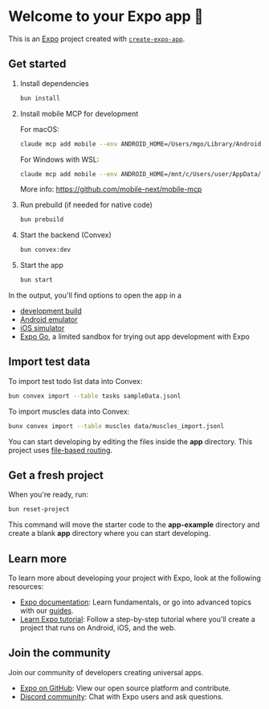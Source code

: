 # Welcome to your Expo app 👋

This is an [Expo](https://expo.dev) project created with [`create-expo-app`](https://www.npmjs.com/package/create-expo-app).

## Get started

1. Install dependencies

   ```bash
   bun install
   ```

2. Install mobile MCP for development

   For macOS:

   ```bash
   claude mcp add mobile --env ANDROID_HOME=/Users/mgo/Library/Android/sdk -- npx -y @mobilenext/mobile-mcp@latest
   ```

   For Windows with WSL:

   ```bash
   claude mcp add mobile --env ANDROID_HOME=/mnt/c/Users/user/AppData/Local/Android/Sdk -- npx -y @mobilenext/mobile-mcp@latest
   ```

   More info: https://github.com/mobile-next/mobile-mcp

3. Run prebuild (if needed for native code)

   ```bash
   bun prebuild
   ```

4. Start the backend (Convex)

   ```bash
   bun convex:dev
   ```

5. Start the app

   ```bash
   bun start
   ```

In the output, you'll find options to open the app in a

- [development build](https://docs.expo.dev/develop/development-builds/introduction/)
- [Android emulator](https://docs.expo.dev/workflow/android-studio-emulator/)
- [iOS simulator](https://docs.expo.dev/workflow/ios-simulator/)
- [Expo Go](https://expo.dev/go), a limited sandbox for trying out app development with Expo

## Import test data

To import test todo list data into Convex:

```bash
bun convex import --table tasks sampleData.jsonl
```

To import muscles data into Convex:

```bash
bunx convex import --table muscles data/muscles_import.jsonl
```

You can start developing by editing the files inside the **app** directory. This project uses [file-based routing](https://docs.expo.dev/router/introduction).

## Get a fresh project

When you're ready, run:

```bash
bun reset-project
```

This command will move the starter code to the **app-example** directory and create a blank **app** directory where you can start developing.

## Learn more

To learn more about developing your project with Expo, look at the following resources:

- [Expo documentation](https://docs.expo.dev/): Learn fundamentals, or go into advanced topics with our [guides](https://docs.expo.dev/guides).
- [Learn Expo tutorial](https://docs.expo.dev/tutorial/introduction/): Follow a step-by-step tutorial where you'll create a project that runs on Android, iOS, and the web.

## Join the community

Join our community of developers creating universal apps.

- [Expo on GitHub](https://github.com/expo/expo): View our open source platform and contribute.
- [Discord community](https://chat.expo.dev): Chat with Expo users and ask questions.
